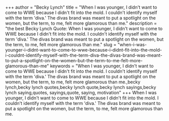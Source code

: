 +++
author = "Becky Lynch"
title = "When I was younger, I didn't want to come to WWE because I didn't fit into the mold. I couldn't identify myself with the term 'diva.' The divas brand was meant to put a spotlight on the women, but the term, to me, felt more glamorous than me."
description = "the best Becky Lynch Quote: When I was younger, I didn't want to come to WWE because I didn't fit into the mold. I couldn't identify myself with the term 'diva.' The divas brand was meant to put a spotlight on the women, but the term, to me, felt more glamorous than me."
slug = "when-i-was-younger-i-didnt-want-to-come-to-wwe-because-i-didnt-fit-into-the-mold-i-couldnt-identify-myself-with-the-term-diva-the-divas-brand-was-meant-to-put-a-spotlight-on-the-women-but-the-term-to-me-felt-more-glamorous-than-me"
keywords = "When I was younger, I didn't want to come to WWE because I didn't fit into the mold. I couldn't identify myself with the term 'diva.' The divas brand was meant to put a spotlight on the women, but the term, to me, felt more glamorous than me.,becky lynch,becky lynch quotes,becky lynch quote,becky lynch sayings,becky lynch saying,quotes, sayings,quote, saying, motivation"
+++
When I was younger, I didn't want to come to WWE because I didn't fit into the mold. I couldn't identify myself with the term 'diva.' The divas brand was meant to put a spotlight on the women, but the term, to me, felt more glamorous than me.
